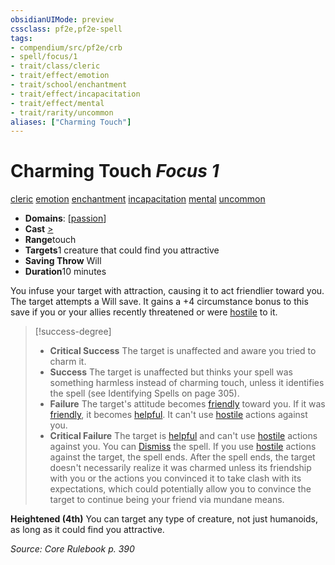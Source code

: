 ```yaml
---
obsidianUIMode: preview
cssclass: pf2e,pf2e-spell
tags:
- compendium/src/pf2e/crb
- spell/focus/1
- trait/class/cleric
- trait/effect/emotion
- trait/school/enchantment
- trait/effect/incapacitation
- trait/effect/mental
- trait/rarity/uncommon
aliases: ["Charming Touch"]
---
```

# Charming Touch *Focus 1*   
[cleric](rules/traits/cleric.md)  [emotion](emotion.md)  [enchantment](enchantment.md)  [incapacitation](incapacitation.md)  [mental](mental.md)  [uncommon](uncommon.md)  

- **Domains**: [[passion](../domains.md#Passion)]
- **Cast** [>](chapter-9-playing-the-game.md#Actions "Single Action") 
- **Range**touch
- **Targets**1 creature that could find you attractive
- **Saving Throw** Will
- **Duration**10 minutes

You infuse your target with attraction, causing it to act friendlier toward you. The target attempts a Will save. It gains a +4 circumstance bonus to this save if you or your allies recently threatened or were [hostile](conditions.md#Hostile) to it.

> [!success-degree] 
> - **Critical Success** The target is unaffected and aware you tried to charm it.
> - **Success** The target is unaffected but thinks your spell was something harmless instead of charming touch, unless it identifies the spell (see Identifying Spells on page 305).
> - **Failure** The target's attitude becomes [friendly](conditions.md#Friendly) toward you. If it was [friendly](conditions.md#Friendly), it becomes [helpful](conditions.md#Helpful). It can't use [hostile](conditions.md#Hostile) actions against you.
> - **Critical Failure** The target is [helpful](conditions.md#Helpful) and can't use [hostile](conditions.md#Hostile) actions against you. You can [Dismiss](dismiss.md) the spell. If you use [hostile](conditions.md#Hostile) actions against the target, the spell ends. After the spell ends, the target doesn't necessarily realize it was charmed unless its friendship with you or the actions you convinced it to take clash with its expectations, which could potentially allow you to convince the target to continue being your friend via mundane means.

**Heightened (4th)** You can target any type of creature, not just humanoids, as long as it could find you attractive.

*Source: Core Rulebook p. 390*